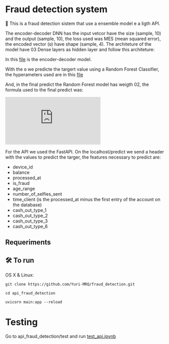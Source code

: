 # Fraud detection system

📜  This is a fraud detection sistem that use a ensemble model e a ligth API.

The encoder-decoder DNN has the input vetcor have the size (sample, 10) and the output (sample, 10), the loss used was
MES (mean squared error), the encoded vector (ʋ) have shape (sample, 4).
The architeture of the model have 03 Dense layers as hidden layer and follow this architeture:

In this [file](data_science_challenge_dataset/random_florest_model.ipynb)
is the encoder-decoder model.

With the ʋ we predicte the targert value using a Random Forest Classifier, the hyperameters used
are in this [file](ata_science_challenge_dataset/random_florest_model.ipynb)

And, in the final predict the Random Forest model has weigth 02, the formula used to the final predict was:

![equation](http://www.sciweavers.org/tex2img.php?eq=%20%5Cfrac%7Brf%2A2%2Bencoder%7D%7B2%7D%20&bc=White&fc=Black&im=jpg&fs=12&ff=arev&edit=0)

For the API we used the FastAPI. On the localhost/predict we send a header with the values to predict
the targer, the features necessary to predict are:

- device_id
- balance	
- processed_at	
- is_fraud	
- age_range	
- number_of_selfies_sent	
- time_client (is the processed_at minus the first entry of the account on the database)	
- cash_out_type_1	
- cash_out_type_2	
- cash_out_type_3	
- cash_out_type_6


## Requeriments


## 🛠 To run

OS X & Linux:

```
git clone https://github.com/Yuri-MRQ/fraud_detection.git

cd api_fraud_detection

uvicorn main:app --reload

```
# Testing


Go to api_fraud_detection/test and run [test_api.ipynb](api_fraud_detection/test/test_api.ipynb)



